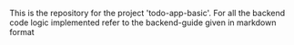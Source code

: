 This is the repository for the project 'todo-app-basic'. For all the backend code logic implemented refer to the backend-guide given in markdown format

